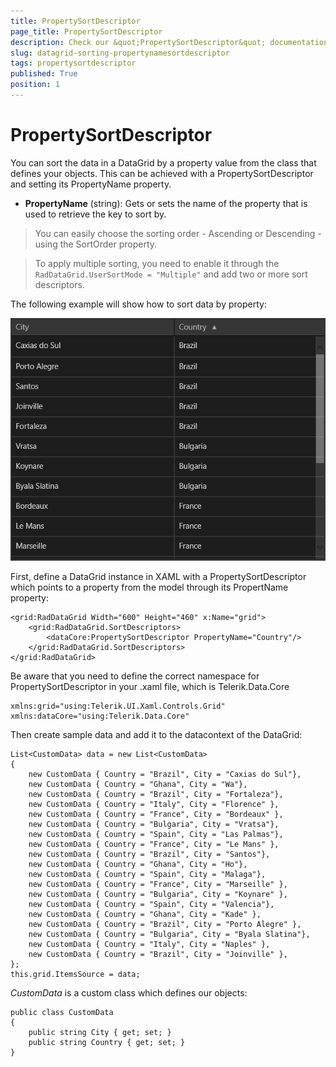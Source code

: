 ```yaml
---
title: PropertySortDescriptor
page_title: PropertySortDescriptor
description: Check our &quot;PropertySortDescriptor&quot; documentation article for RadDataGrid for UWP control.
slug: datagrid-sorting-propertynamesortdescriptor
tags: propertysortdescriptor
published: True
position: 1
---
```


# PropertySortDescriptor

You can sort the data in a DataGrid by a property value from the class that defines your objects.
This can be achieved with a PropertySortDescriptor and setting its PropertyName property.

* **PropertyName** (string): Gets or sets the name of the property that is used to retrieve the key to sort by.

>You can easily choose the sorting order - Ascending or Descending - using the SortOrder property.

>To apply multiple sorting, you need to enable it through the `RadDataGrid.UserSortMode = "Multiple"` and add two or more sort descriptors.

The following example will show how to sort data by property:

![Property Sort Descriptor Example](images/PropertySortDescriptorExample.png)

First, define a DataGrid instance in XAML with a PropertySortDescriptor which points to a property from the model through its PropertName property:

	<grid:RadDataGrid Width="600" Height="460" x:Name="grid">
	    <grid:RadDataGrid.SortDescriptors>
	        <dataCore:PropertySortDescriptor PropertyName="Country"/>
	    </grid:RadDataGrid.SortDescriptors>
	</grid:RadDataGrid>

Be aware that you need to define the correct namespace for PropertySortDescriptor in your .xaml file, which is Telerik.Data.Core

	xmlns:grid="using:Telerik.UI.Xaml.Controls.Grid"
	xmlns:dataCore="using:Telerik.Data.Core"

Then create sample data and add it to the datacontext of the DataGrid:

	List<CustomData> data = new List<CustomData>
	{
		new CustomData { Country = "Brazil", City = "Caxias do Sul"},
		new CustomData { Country = "Ghana", City = "Wa"},
		new CustomData { Country = "Brazil", City = "Fortaleza"},
		new CustomData { Country = "Italy", City = "Florence" },
		new CustomData { Country = "France", City = "Bordeaux" }, 
		new CustomData { Country = "Bulgaria", City = "Vratsa"},
		new CustomData { Country = "Spain", City = "Las Palmas"},
		new CustomData { Country = "France", City = "Le Mans" },
		new CustomData { Country = "Brazil", City = "Santos"},
		new CustomData { Country = "Ghana", City = "Ho"},
		new CustomData { Country = "Spain", City = "Malaga"},
		new CustomData { Country = "France", City = "Marseille" },
		new CustomData { Country = "Bulgaria", City = "Koynare" },
		new CustomData { Country = "Spain", City = "Valencia"},
		new CustomData { Country = "Ghana", City = "Kade" },
		new CustomData { Country = "Brazil", City = "Porto Alegre" }, 
		new CustomData { Country = "Bulgaria", City = "Byala Slatina"},
		new CustomData { Country = "Italy", City = "Naples" },
		new CustomData { Country = "Brazil", City = "Joinville" }, 
	};
	this.grid.ItemsSource = data;

*CustomData* is a custom class which defines our objects:

	public class CustomData
	{
		public string City { get; set; }
		public string Country { get; set; }
	}
